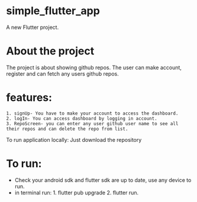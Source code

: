 # simple_flutter_app

A new Flutter project.

# About the project
  The project is about showing github repos. The user can make account, register and can fetch any users github repos.

# features:
    1. signUp- You have to make your account to access the dashboard.
    2. logIn- You can access dashboard by logging in account.
    3. RepoScreen- you can enter any user github user name to see all their repos and can delete the repo from list.
  
To run application locally: Just download the repository
# To run: 
  - Check your android sdk and flutter sdk are up to date, use any device to run.
  - in terminal run: 1. flutter pub upgrade 2. flutter run.
